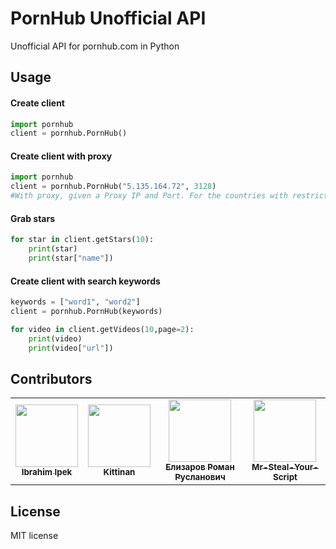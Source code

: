 # PornHub Unofficial API

Unofficial API for pornhub.com in Python

## Usage

#### Create client

```python
import pornhub
client = pornhub.PornHub()
```

#### Create client with proxy

```python
import pornhub
client = pornhub.PornHub("5.135.164.72", 3128)
#With proxy, given a Proxy IP and Port. For the countries with restricted access like Turkey, etc.
```

#### Grab stars

```python
for star in client.getStars(10):
    print(star)
    print(star["name"])
```

#### Create client with search keywords

```python
keywords = ["word1", "word2"]
client = pornhub.PornHub(keywords)

for video in client.getVideos(10,page=2):
    print(video)
    print(video["url"])
```

## Contributors

<table>
  <tr>
    <td align="center"><a href="https://github.com/CprogrammerIbrahim"><img src="https://avatars1.githubusercontent.com/u/40497100?s=400&v=4" width="100px;" alt=""/><br /><sub><b>Ibrahim Ipek</b></sub></a><br /></td>
    <td align="center"><a href="https://github.com/kittinan"><img src="https://avatars0.githubusercontent.com/u/144775?s=400&v=4" width="100px;" alt=""/><br /><sub><b>Kittinan</b></sub></a><br /></td>
    <td align="center"><a href="https://github.com/fantomnotabene"><img src="https://avatars2.githubusercontent.com/u/9576189?s=460&u=7a9639ad287e7070220b22975dbab87b0228611f&v=4" width="100px;" alt=""/><br /><sub><b>Елизаров Роман Русланович</b></sub></a><br /></td>
    <td align="center"><a href="https://github.com/Mr-Steal-Your-Script"><img src="https://avatars3.githubusercontent.com/u/61555147?s=460&u=34c57df77de20121b0e298effe4092e32dd16ee1&v=4" width="100px;" alt=""/><br /><sub><b>Mr-Steal-Your-Script</b></sub></a><br /></td>
  </tr>
<table>

## License

MIT license
